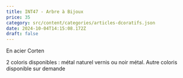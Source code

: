 ```yaml
---
title: INT47 - Arbre à Bijoux
price: 35
category: src/content/categories/articles-dcoratifs.json
date: 2024-10-04T14:15:08.172Z
draft: false
---
```


En acier Corten

2 coloris disponibles : métal naturel vernis ou noir métal. Autre coloris disponible sur demande
